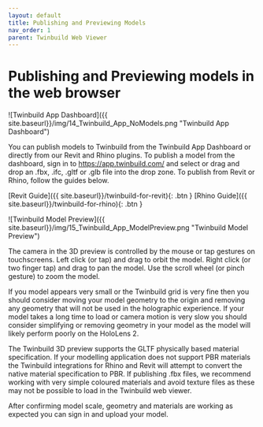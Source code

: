 ```yaml
---
layout: default
title: Publishing and Previewing Models
nav_order: 1
parent: Twinbuild Web Viewer
---
```


# Publishing and Previewing models in the web browser

![Twinbuild App Dashboard]({{ site.baseurl}}/img/14_Twinbuild_App_NoModels.png "Twinbuild App Dashboard")

You can publish models to Twinbuild from the Twinbuild App Dashboard or directly from our Revit and Rhino plugins. To publish a model from the dashboard, sign in to https://app.twinbuild.com/ and select or drag and drop an .fbx, .ifc, .gltf or .glb file into the drop zone. To publish from Revit or Rhino, follow the guides below.

[Revit Guide]({{ site.baseurl}}/twinbuild-for-revit){: .btn } [Rhino Guide]({{ site.baseurl}}/twinbuild-for-rhino){: .btn }

![Twinbuild Model Preview]({{ site.baseurl}}/img/15_Twinbuild_App_ModelPreview.png "Twinbuild Model Preview")

The camera in the 3D preview is controlled by the mouse or tap gestures on touchscreens. Left click (or tap) and drag to orbit the model. Right click (or two finger tap) and drag to pan the model. Use the scroll wheel (or pinch gesture) to zoom the model.

If you model appears very small or the Twinbuild grid is very fine then you should consider moving your model geometry to the origin and removing any geometry that will not be used in the holographic experience. If your model takes a long time to load or camera motion is very slow you should consider simplifying or removing geometry in your model as the model will likely perform poorly on the HoloLens 2.

The Twinbuild 3D preview supports the GLTF physically based material specification. If your modelling application does not support PBR materials the Twinbuild integrations for Rhino and Revit will attempt to convert the native material specification to PBR. If publishing .fbx files, we recommend working with very simple coloured materials and avoid texture files as these may not be possible to load in the Twinbuild web viewer.

After confirming model scale, geometry and materials are working as expected you can sign in and upload your model.
